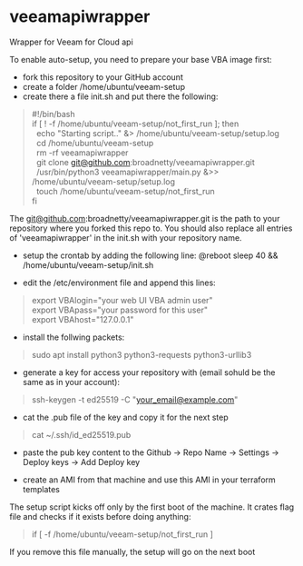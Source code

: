 # veeamapiwrapper

Wrapper for Veeam for Cloud api 


To enable auto-setup, you need to prepare your base VBA image first:
- fork this repository to your GitHub account
- create a folder /home/ubuntu/veeam-setup
- create there a file init.sh and put there the following:

>#!/bin/bash<br />
>if [ ! -f /home/ubuntu/veeam-setup/not_first_run ]; then<br />
>&nbsp;&nbsp;echo "Starting script.." &> /home/ubuntu/veeam-setup/setup.log<br />
>&nbsp;&nbsp;cd /home/ubuntu/veeam-setup<br />
>&nbsp;&nbsp;rm -rf veeamapiwrapper<br />
>&nbsp;&nbsp;git clone git@github.com:broadnetty/veeamapiwrapper.git<br />
>&nbsp;&nbsp;/usr/bin/python3 veeamapiwrapper/main.py &>> /home/ubuntu/veeam-setup/setup.log<br />
>&nbsp;&nbsp;touch /home/ubuntu/veeam-setup/not_first_run<br />
>fi


The git@github.com:broadnetty/veeamapiwrapper.git is the path to your repository where you forked this repo to.
You should also replace all entries of 'veeamapiwrapper' in the init.sh with your repository name. 

- setup the crontab by adding the following line:
@reboot sleep 40 && /home/ubuntu/veeam-setup/init.sh

- edit the /etc/environment file and append this lines:

>export VBAlogin="your web UI VBA admin user"<br />
>export VBApass="your password for this user"<br />
>export VBAhost="127.0.0.1"<br />

- install the follwing packets:
>sudo apt install python3 python3-requests python3-urllib3

- generate a key for access your repository with (email sohuld be the same as in your account):
>ssh-keygen -t ed25519 -C "your_email@example.com"

- cat the .pub file of the key and copy it for the next step
>cat ~/.ssh/id_ed25519.pub

- paste the pub key content to the Github -> Repo Name -> Settings -> Deploy keys -> Add Deploy key

- create an AMI from that machine and use this AMI in your terraform templates

The setup script kicks off only by the first boot of the machine. It crates flag file and checks if it exists before doing anything:
>if [ -f /home/ubuntu/veeam-setup/not_first_run ]

If you remove this file manually, the setup will go on the next boot
